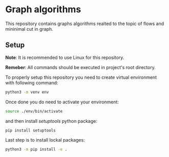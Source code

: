 # Graph algorithms

This repository contains graphs algorithms realted to the topic of flows and mininimal cut in graph.

## Setup

__Note__: It is recommended to use Linux for this repository.

__Remeber__: All commands should be executed in project's root directory.

To properly setup this repository you need to create virtual environment with following command:

```bash
python3 -m venv env
```

Once done you do need to activate your environment:

```bash
source ./env/bin/activate
```

and then install _setuptools_ python package:

```bash
pip install setuptools
```

Last step is to install lockal packages:

```bash
python3 -m pip install -e .
```
